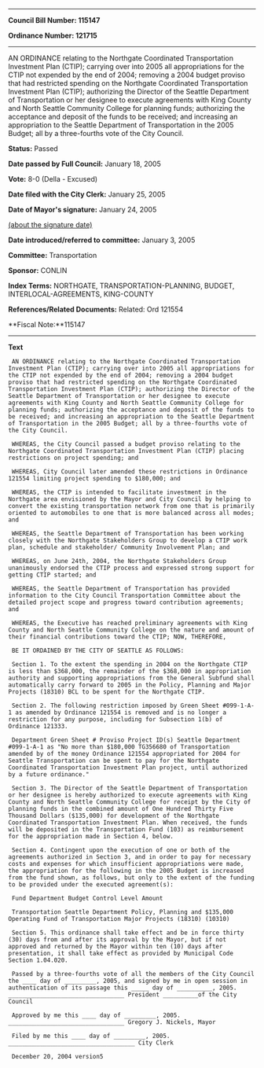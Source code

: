 

********

**Council Bill Number: 115147**
   
**Ordinance Number: 121715**
********

 AN ORDINANCE relating to the Northgate Coordinated Transportation Investment Plan (CTIP); carrying over into 2005 all appropriations for the CTIP not expended by the end of 2004; removing a 2004 budget proviso that had restricted spending on the Northgate Coordinated Transportation Investment Plan (CTIP); authorizing the Director of the Seattle Department of Transportation or her designee to execute agreements with King County and North Seattle Community College for planning funds; authorizing the acceptance and deposit of the funds to be received; and increasing an appropriation to the Seattle Department of Transportation in the 2005 Budget; all by a three-fourths vote of the City Council.

**Status:** Passed
   
**Date passed by Full Council:** January 18, 2005
   
**Vote:** 8-0 (Della - Excused)
   
**Date filed with the City Clerk:** January 25, 2005
   
**Date of Mayor's signature:** January 24, 2005
   
[(about the signature date)](/~public/approvaldate.htm)
   
   
   
**Date introduced/referred to committee:** January 3, 2005
   
**Committee:** Transportation
   
**Sponsor:** CONLIN
   
   
**Index Terms:** NORTHGATE, TRANSPORTATION-PLANNING, BUDGET, INTERLOCAL-AGREEMENTS, KING-COUNTY

**References/Related Documents:** Related: Ord 121554

**Fiscal Note:**115147

********

**Text**
   
```
 AN ORDINANCE relating to the Northgate Coordinated Transportation Investment Plan (CTIP); carrying over into 2005 all appropriations for the CTIP not expended by the end of 2004; removing a 2004 budget proviso that had restricted spending on the Northgate Coordinated Transportation Investment Plan (CTIP); authorizing the Director of the Seattle Department of Transportation or her designee to execute agreements with King County and North Seattle Community College for planning funds; authorizing the acceptance and deposit of the funds to be received; and increasing an appropriation to the Seattle Department of Transportation in the 2005 Budget; all by a three-fourths vote of the City Council.

 WHEREAS, the City Council passed a budget proviso relating to the Northgate Coordinated Transportation Investment Plan (CTIP) placing restrictions on project spending; and

 WHEREAS, City Council later amended these restrictions in Ordinance 121554 limiting project spending to $180,000; and

 WHEREAS, the CTIP is intended to facilitate investment in the Northgate area envisioned by the Mayor and City Council by helping to convert the existing transportation network from one that is primarily oriented to automobiles to one that is more balanced across all modes; and

 WHEREAS, the Seattle Department of Transportation has been working closely with the Northgate Stakeholders Group to develop a CTIP work plan, schedule and stakeholder/ Community Involvement Plan; and

 WHEREAS, on June 24th, 2004, the Northgate Stakeholders Group unanimously endorsed the CTIP process and expressed strong support for getting CTIP started; and

 WHEREAS, the Seattle Department of Transportation has provided information to the City Council Transportation Committee about the detailed project scope and progress toward contribution agreements; and

 WHEREAS, the Executive has reached preliminary agreements with King County and North Seattle Community College on the nature and amount of their financial contributions toward the CTIP; NOW, THEREFORE,

 BE IT ORDAINED BY THE CITY OF SEATTLE AS FOLLOWS:

 Section 1. To the extent the spending in 2004 on the Northgate CTIP is less than $368,000, the remainder of the $368,000 in appropriation authority and supporting appropriations from the General Subfund shall automatically carry forward to 2005 in the Policy, Planning and Major Projects (18310) BCL to be spent for the Northgate CTIP.

 Section 2. The following restriction imposed by Green Sheet #099-1-A- 1 as amended by Ordinance 121554 is removed and is no longer a restriction for any purpose, including for Subsection 1(b) of Ordinance 121333.

 Department Green Sheet # Proviso Project ID(s) Seattle Department #099-1-A-1 as "No more than $180,000 TG356680 of Transportation amended by of the money Ordinance 121554 appropriated for 2004 for Seattle Transportation can be spent to pay for the Northgate Coordinated Transportation Investment Plan project, until authorized by a future ordinance."

 Section 3. The Director of the Seattle Department of Transportation or her designee is hereby authorized to execute agreements with King County and North Seattle Community College for receipt by the City of planning funds in the combined amount of One Hundred Thirty Five Thousand Dollars ($135,000) for development of the Northgate Coordinated Transportation Investment Plan. When received, the funds will be deposited in the Transportation Fund (103) as reimbursement for the appropriation made in Section 4, below.

 Section 4. Contingent upon the execution of one or both of the agreements authorized in Section 3, and in order to pay for necessary costs and expenses for which insufficient appropriations were made, the appropriation for the following in the 2005 Budget is increased from the fund shown, as follows, but only to the extent of the funding to be provided under the executed agreement(s):

 Fund Department Budget Control Level Amount

 Transportation Seattle Department Policy, Planning and $135,000 Operating Fund of Transportation Major Projects (18310) (10310)

 Section 5. This ordinance shall take effect and be in force thirty (30) days from and after its approval by the Mayor, but if not approved and returned by the Mayor within ten (10) days after presentation, it shall take effect as provided by Municipal Code Section 1.04.020.

 Passed by a three-fourths vote of all the members of the City Council the ____ day of _________, 2005, and signed by me in open session in authentication of its passage this _____ day of __________, 2005. _________________________________ President __________of the City Council

 Approved by me this ____ day of _________, 2005. _________________________________ Gregory J. Nickels, Mayor

 Filed by me this ____ day of _________, 2005. ____________________________________ City Clerk

 December 20, 2004 version5

```

